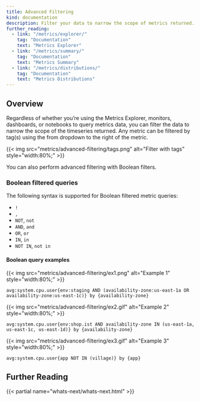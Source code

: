 ```yaml
---
title: Advanced Filtering
kind: documentation
description: Filter your data to narrow the scope of metrics returned.
further_reading:
  - link: "/metrics/explorer/"
    tag: "Documentation"
    text: "Metrics Explorer"
  - link: "/metrics/summary/"
    tag: "Documentation"
    text: "Metrics Summary"
  - link: "/metrics/distributions/"
    tag: "Documentation"
    text: "Metrics Distributions"
---
```


## Overview

Regardless of whether you’re using the Metrics Explorer, monitors, dashboards, or notebooks to query metrics data, you can filter the data to narrow the scope of the timeseries returned. Any metric can be filtered by tag(s) using the from dropdown to the right of the metric. 

{{< img src="metrics/advanced-filtering/tags.png" alt="Filter with tags"  style="width:80%;" >}}

You can also perform advanced filtering with Boolean filters.

### Boolean filtered queries 

The following syntax is supported for Boolean filtered metric queries: 

- `!`
- `,`
- `NOT`, `not`
- `AND`, `and`
- `OR`, `or`
- `IN`, `in`
- `NOT IN`, `not in`

#### Boolean query examples

{{< img src="metrics/advanced-filtering/ex1.png" alt="Example 1"  style="width:80%;" >}}

```
avg:system.cpu.user{env:staging AND (availability-zone:us-east-1a OR availability-zone:us-east-1c)} by {availability-zone}
```


{{< img src="metrics/advanced-filtering/ex2.gif" alt="Example 2"  style="width:80%;" >}}

```
avg:system.cpu.user{env:shop.ist AND availability-zone IN (us-east-1a, us-east-1c, us-east-1d)} by {availability-zone}
```


{{< img src="metrics/advanced-filtering/ex3.gif" alt="Example 3"  style="width:80%;" >}}

```
avg:system.cpu.user{app NOT IN (village)} by {app}
```

## Further Reading

{{< partial name="whats-next/whats-next.html" >}}
